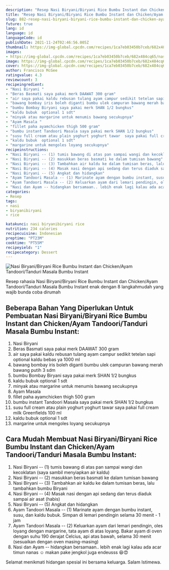```yaml
---
description: "Resep Nasi Biryani/Biryani Rice Bumbu Instant dan Chicken/Ayam Tandoori/Tanduri Masala Bumbu Instant Anti Gagal"
title: "Resep Nasi Biryani/Biryani Rice Bumbu Instant dan Chicken/Ayam Tandoori/Tanduri Masala Bumbu Instant Anti Gagal"
slug: 882-resep-nasi-biryani-biryani-rice-bumbu-instant-dan-chicken-ayam-tandoori-tanduri-masala-bumbu-instant-anti-gagal
future: true
lang: id
language: id
languageCode: id
publishDate: 2021-11-24T02:46:56.005Z 
thumbnail: https://img-global.cpcdn.com/recipes/1ca7eb03450b7ceb/682x484cq65/nasi-biryanibiryani-rice-bumbu-instant-dan-chickenayam-tandooritanduri-masala-bumbu-instant-foto-resep-utama.png
images:
- https://img-global.cpcdn.com/recipes/1ca7eb03450b7ceb/682x484cq65/nasi-biryanibiryani-rice-bumbu-instant-dan-chickenayam-tandooritanduri-masala-bumbu-instant-foto-resep-utama.png
image: https://img-global.cpcdn.com/recipes/1ca7eb03450b7ceb/682x484cq65/nasi-biryanibiryani-rice-bumbu-instant-dan-chickenayam-tandooritanduri-masala-bumbu-instant-foto-resep-utama.png
cover: https://img-global.cpcdn.com/recipes/1ca7eb03450b7ceb/682x484cq65/nasi-biryanibiryani-rice-bumbu-instant-dan-chickenayam-tandooritanduri-masala-bumbu-instant-foto-resep-utama.png
author: Francisco McGee
ratingvalue: 4.3
reviewcount: 3
recipeingredient:
- "Nasi Biryani "
- "Beras Basmati saya pakai merk DAAWAT 300 gram"
- "air saya pakai kaldu rebusan tulang ayam campur sedikit tetelan sapi  optional  kaldu bebas ya 1000 ml"
- "bawang bombay iris boleh diganti bumbu ulek campuran bawang merah bawang putih 3 sdm"
- "bumbu Bombay Biryani saya pakai merk SHAN 1/2 bungkus"
- "kaldu bubuk  optional 1 sdt"
- "minyak atau margarine untuk menumis bawang secukupnya"
- "Ayam Masala "
- "fillet paha ayamchicken thigh 500 gram"
- "bumbu instant Tandoori Masala saya pakai merk SHAN 1/2 bungkus"
- "susu full cream atau plain yoghurt yoghurt tawar  saya pakai full cream milk Greenfields 100 ml"
- "kaldu bubuk  optional 1 sdt"
- "margarine untuk mengoles loyang secukupnya"
recipeinstructions:
- "Nasi Biryani -- (1) tumis bawang di atas pan sampai wangi dan kecoklatan (saya sambil menyiapkan air kaldu)"
- "Nasi Biryani -- (2) masukkan beras basmati ke dalam tumisan bawang"
- "Nasi Biryani -- (3) Tambahkan air kaldu ke dalam tumisan beras, lalu tambahkan bumbu Biryani"
- "Nasi Biryani -- (4) Masak nasi dengan api sedang dan terus diaduk sampai air asat (habis)"
- "Nasi Biryani -- (5) Angkat dan hidangkan"
- "Ayam Tandoori Masala -- (1) Marinate ayam dengan bumbu instant, susu, dan kaldu bubuk. Simpan di lemari pendingin selama 30 menit - 1 jam"
- "Ayam Tandoori Masala -- (2) Keluarkan ayam dari lemari pendingin, oles loyang dengan margarine, tata ayam di atas loyang. Bakar ayam di oven dengan suhu 190 derajat Celcius, api atas bawah, selama 30 menit (sesuaikan dengan oven masing-masing)"
- "Nasi dan Ayam -- hidangkan bersamaan.. lebih enak lagi kalau ada acar timun nanas ☺️ makan pake jengkol juga endeusss 😆😍"
categories:
- Resep
tags:
- nasi
- biryanibiryani
- rice

katakunci: nasi biryanibiryani rice 
nutrition: 234 calories
recipecuisine: Indonesian
preptime: "PT23M"
cooktime: "PT55M"
recipeyield: "1"
recipecategory: Dessert
---
```



![Nasi Biryani/Biryani Rice Bumbu Instant dan Chicken/Ayam Tandoori/Tanduri Masala Bumbu Instant](https://img-global.cpcdn.com/recipes/1ca7eb03450b7ceb/682x484cq65/nasi-biryanibiryani-rice-bumbu-instant-dan-chickenayam-tandooritanduri-masala-bumbu-instant-foto-resep-utama.png)

Resep rahasia Nasi Biryani/Biryani Rice Bumbu Instant dan Chicken/Ayam Tandoori/Tanduri Masala Bumbu Instant  enak dengan 8 langkahmudah yang wajib bunda coba dirumah

<!--inarticleads1-->

## Beberapa Bahan Yang Diperlukan Untuk Pembuatan Nasi Biryani/Biryani Rice Bumbu Instant dan Chicken/Ayam Tandoori/Tanduri Masala Bumbu Instant:

1. Nasi Biryani 
1. Beras Basmati saya pakai merk DAAWAT 300 gram
1. air saya pakai kaldu rebusan tulang ayam campur sedikit tetelan sapi  optional  kaldu bebas ya 1000 ml
1. bawang bombay iris boleh diganti bumbu ulek campuran bawang merah bawang putih 3 sdm
1. bumbu Bombay Biryani saya pakai merk SHAN 1/2 bungkus
1. kaldu bubuk  optional 1 sdt
1. minyak atau margarine untuk menumis bawang secukupnya
1. Ayam Masala 
1. fillet paha ayamchicken thigh 500 gram
1. bumbu instant Tandoori Masala saya pakai merk SHAN 1/2 bungkus
1. susu full cream atau plain yoghurt yoghurt tawar  saya pakai full cream milk Greenfields 100 ml
1. kaldu bubuk  optional 1 sdt
1. margarine untuk mengoles loyang secukupnya



<!--inarticleads2-->

## Cara Mudah Membuat Nasi Biryani/Biryani Rice Bumbu Instant dan Chicken/Ayam Tandoori/Tanduri Masala Bumbu Instant:

1. Nasi Biryani -- (1) tumis bawang di atas pan sampai wangi dan kecoklatan (saya sambil menyiapkan air kaldu)
1. Nasi Biryani -- (2) masukkan beras basmati ke dalam tumisan bawang
1. Nasi Biryani -- (3) Tambahkan air kaldu ke dalam tumisan beras, lalu tambahkan bumbu Biryani
1. Nasi Biryani -- (4) Masak nasi dengan api sedang dan terus diaduk sampai air asat (habis)
1. Nasi Biryani -- (5) Angkat dan hidangkan
1. Ayam Tandoori Masala -- (1) Marinate ayam dengan bumbu instant, susu, dan kaldu bubuk. Simpan di lemari pendingin selama 30 menit - 1 jam
1. Ayam Tandoori Masala -- (2) Keluarkan ayam dari lemari pendingin, oles loyang dengan margarine, tata ayam di atas loyang. Bakar ayam di oven dengan suhu 190 derajat Celcius, api atas bawah, selama 30 menit (sesuaikan dengan oven masing-masing)
1. Nasi dan Ayam -- hidangkan bersamaan.. lebih enak lagi kalau ada acar timun nanas ☺️ makan pake jengkol juga endeusss 😆😍




Selamat menikmati hidangan spesial ini bersama keluarga. Salam Istimewa.
